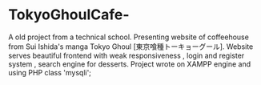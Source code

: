 # TokyoGhoulCafe-
A old project from a technical school. Presenting website of coffeehouse from Sui Ishida's manga Tokyo Ghoul [東京喰種トーキョーグール]. Website serves beautiful frontend with weak responsiveness , login and register system ,  search engine for desserts. Project wrote on XAMPP engine and using PHP class 'mysqli';
